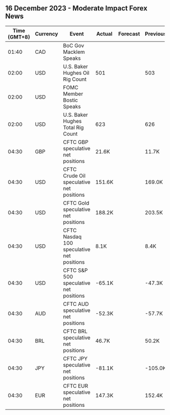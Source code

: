 ## 16 December 2023 - Moderate Impact Forex News

| Time (GMT+8) | Currency | Event | Actual | Forecast | Previous |
|------|----------|-------|--------|----------|----------|
| 01:40 | CAD | BoC Gov Macklem Speaks |  |  |  |
| 02:00 | USD | U.S. Baker Hughes Oil Rig Count | 501 |  | 503 |
| 02:00 | USD | FOMC Member Bostic Speaks |  |  |  |
| 02:00 | USD | U.S. Baker Hughes Total Rig Count | 623 |  | 626 |
| 04:30 | GBP | CFTC GBP speculative net positions | 21.6K |  | 11.7K |
| 04:30 | USD | CFTC Crude Oil speculative net positions | 151.6K |  | 169.0K |
| 04:30 | USD | CFTC Gold speculative net positions | 188.2K |  | 203.5K |
| 04:30 | USD | CFTC Nasdaq 100 speculative net positions | 8.1K |  | 8.4K |
| 04:30 | USD | CFTC S&P 500 speculative net positions | -65.1K |  | -47.3K |
| 04:30 | AUD | CFTC AUD speculative net positions | -52.3K |  | -57.7K |
| 04:30 | BRL | CFTC BRL speculative net positions | 46.7K |  | 50.2K |
| 04:30 | JPY | CFTC JPY speculative net positions | -81.1K |  | -105.0K |
| 04:30 | EUR | CFTC EUR speculative net positions | 147.3K |  | 152.4K |
